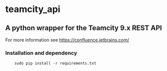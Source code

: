 teamcity_api
=========

## A python wrapper for the Teamcity 9.x REST API

For more information see https://confluence.jetbrains.com/

### Installation and dependency
		sudo pip install -r requirements.txt
